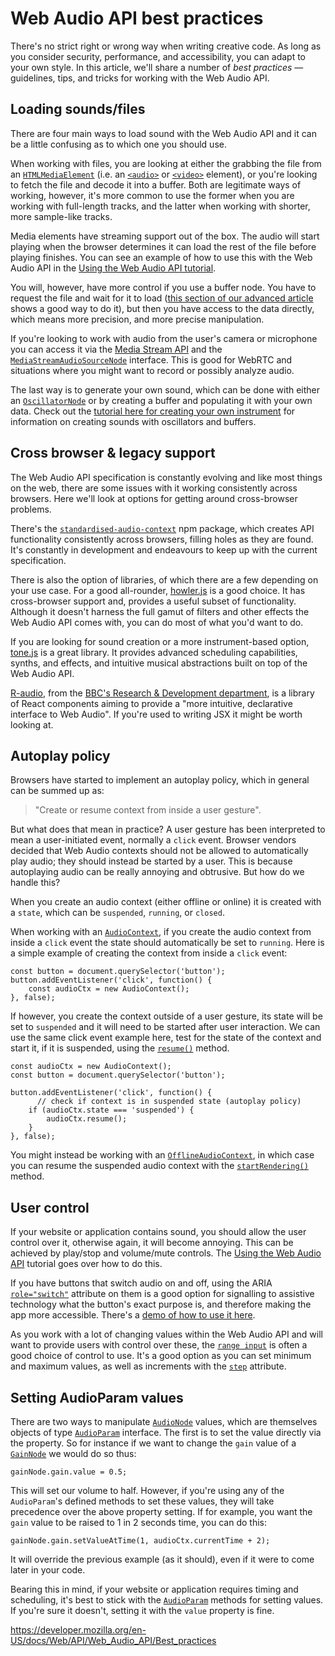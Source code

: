 Web Audio API best practices
============================

There's no strict right or wrong way when writing creative code. As long as you consider security, performance, and accessibility, you can adapt to your own style. In this article, we'll share a number of *best practices* — guidelines, tips, and tricks for working with the Web Audio API.

Loading sounds/files
--------------------

There are four main ways to load sound with the Web Audio API and it can be a little confusing as to which one you should use.

When working with files, you are looking at either the grabbing the file from an [`HTMLMediaElement`](../htmlmediaelement) (i.e. an [`<audio>`](https://developer.mozilla.org/en-US/docs/Web/HTML/Element/audio) or [`<video>`](https://developer.mozilla.org/en-US/docs/Web/HTML/Element/video) element), or you're looking to fetch the file and decode it into a buffer. Both are legitimate ways of working, however, it's more common to use the former when you are working with full-length tracks, and the latter when working with shorter, more sample-like tracks.

Media elements have streaming support out of the box. The audio will start playing when the browser determines it can load the rest of the file before playing finishes. You can see an example of how to use this with the Web Audio API in the [Using the Web Audio API tutorial](using_web_audio_api).

You will, however, have more control if you use a buffer node. You have to request the file and wait for it to load ([this section of our advanced article](advanced_techniques#dial_up_%e2%80%94_loading_a_sound_sample) shows a good way to do it), but then you have access to the data directly, which means more precision, and more precise manipulation.

If you're looking to work with audio from the user's camera or microphone you can access it via the [Media Stream API](../media_streams_api) and the [`MediaStreamAudioSourceNode`](../mediastreamaudiosourcenode) interface. This is good for WebRTC and situations where you might want to record or possibly analyze audio.

The last way is to generate your own sound, which can be done with either an [`OscillatorNode`](../oscillatornode) or by creating a buffer and populating it with your own data. Check out the [tutorial here for creating your own instrument](advanced_techniques) for information on creating sounds with oscillators and buffers.

Cross browser & legacy support
------------------------------

The Web Audio API specification is constantly evolving and like most things on the web, there are some issues with it working consistently across browsers. Here we'll look at options for getting around cross-browser problems.

There's the [`standardised-audio-context`](https://github.com/chrisguttandin/standardized-audio-context) npm package, which creates API functionality consistently across browsers, filling holes as they are found. It's constantly in development and endeavours to keep up with the current specification.

There is also the option of libraries, of which there are a few depending on your use case. For a good all-rounder, [howler.js](https://howlerjs.com/) is a good choice. It has cross-browser support and, provides a useful subset of functionality. Although it doesn't harness the full gamut of filters and other effects the Web Audio API comes with, you can do most of what you'd want to do.

If you are looking for sound creation or a more instrument-based option, [tone.js](https://tonejs.github.io/) is a great library. It provides advanced scheduling capabilities, synths, and effects, and intuitive musical abstractions built on top of the Web Audio API.

[R-audio](https://github.com/bbc/r-audio), from the [BBC's Research & Development department](https://medium.com/bbc-design-engineering/r-audio-declarative-reactive-and-flexible-web-audio-graphs-in-react-102c44a1c69c), is a library of React components aiming to provide a "more intuitive, declarative interface to Web Audio". If you're used to writing JSX it might be worth looking at.

Autoplay policy
---------------

Browsers have started to implement an autoplay policy, which in general can be summed up as:

> "Create or resume context from inside a user gesture".

But what does that mean in practice? A user gesture has been interpreted to mean a user-initiated event, normally a `click` event. Browser vendors decided that Web Audio contexts should not be allowed to automatically play audio; they should instead be started by a user. This is because autoplaying audio can be really annoying and obtrusive. But how do we handle this?

When you create an audio context (either offline or online) it is created with a `state`, which can be `suspended`, `running`, or `closed`.

When working with an [`AudioContext`](../audiocontext), if you create the audio context from inside a `click` event the state should automatically be set to `running`. Here is a simple example of creating the context from inside a `click` event:

    const button = document.querySelector('button');
    button.addEventListener('click', function() {
        const audioCtx = new AudioContext();
    }, false);

If however, you create the context outside of a user gesture, its state will be set to `suspended` and it will need to be started after user interaction. We can use the same click event example here, test for the state of the context and start it, if it is suspended, using the [`resume()`](../audiocontext/resume) method.

    const audioCtx = new AudioContext();
    const button = document.querySelector('button');

    button.addEventListener('click', function() {
          // check if context is in suspended state (autoplay policy)
        if (audioCtx.state === 'suspended') {
            audioCtx.resume();
        }
    }, false);

You might instead be working with an [`OfflineAudioContext`](../offlineaudiocontext), in which case you can resume the suspended audio context with the [`startRendering()`](../offlineaudiocontext/startrendering) method.

User control
------------

If your website or application contains sound, you should allow the user control over it, otherwise again, it will become annoying. This can be achieved by play/stop and volume/mute controls. The [Using the Web Audio API](using_web_audio_api) tutorial goes over how to do this.

If you have buttons that switch audio on and off, using the ARIA [`role="switch"`](https://developer.mozilla.org/en-US/docs/Web/Accessibility/ARIA/Roles/Switch_role) attribute on them is a good option for signalling to assistive technology what the button's exact purpose is, and therefore making the app more accessible. There's a [demo of how to use it here](https://codepen.io/Wilto/pen/ZoGoQm?editors=1100).

As you work with a lot of changing values within the Web Audio API and will want to provide users with control over these, the [`range input`](https://developer.mozilla.org/en-US/docs/Web/HTML/Element/input/range) is often a good choice of control to use. It's a good option as you can set minimum and maximum values, as well as increments with the [`step`](https://developer.mozilla.org/en-US/docs/Web/HTML/Element/input#attr-step) attribute.

Setting AudioParam values
-------------------------

There are two ways to manipulate [`AudioNode`](../audionode) values, which are themselves objects of type [`AudioParam`](../audioparam) interface. The first is to set the value directly via the property. So for instance if we want to change the `gain` value of a [`GainNode`](../gainnode) we would do so thus:

    gainNode.gain.value = 0.5;

This will set our volume to half. However, if you're using any of the `AudioParam`'s defined methods to set these values, they will take precedence over the above property setting. If for example, you want the `gain` value to be raised to 1 in 2 seconds time, you can do this:

    gainNode.gain.setValueAtTime(1, audioCtx.currentTime + 2);

It will override the previous example (as it should), even if it were to come later in your code.

Bearing this in mind, if your website or application requires timing and scheduling, it's best to stick with the [`AudioParam`](../audioparam) methods for setting values. If you're sure it doesn't, setting it with the `value` property is fine.

<a href="https://developer.mozilla.org/en-US/docs/Web/API/Web_Audio_API/Best_practices" class="_attribution-link">https://developer.mozilla.org/en-US/docs/Web/API/Web_Audio_API/Best_practices</a>
